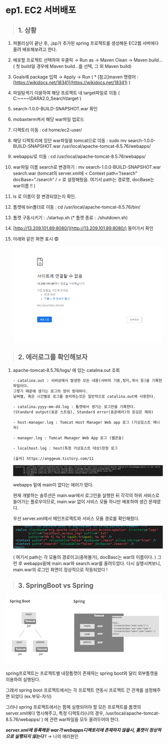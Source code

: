 ep1. EC2 서버배포
=

>## 1. 상황
1. 퍼블리싱이 끝난 후, .jsp가 추가된 spring 프로젝트를 생성해둔 EC2웹 서버에다 올려 배포해보려고 한다.
2. 배포할 프로젝트 선택하여 우클릭 → Run as → Maven Clean → Maven build... ( 첫 build일 경우에 Maven build...를 선택, 그 외 Maven build)
3. Goals에 package 입력 → Apply → Run
( * [참고]maven 명령어 : [https://wikidocs.net/18341](https://wikidocs.net/18341) )
4. 파일탐색기 이용하여 해당 프로젝트 내 target파일로 이동 ( C:\~~~~\DARA2.0_Search\target )
5. search-1.0.0-BUILD-SNAPSHOT.war 확인
6. mobaxterm켜서 해당 war파일 업로드
7. 디렉토리 이동 : cd home/ec2-user/
8. 해당 디렉토리에 있던 war파일을 tomcat으로 이동 : sudo mv search-1.0.0-BUILD-SNAPSHOT.war /usr/local/apache-tomcat-8.5.76/webapps/
9. webapps/로 이동 : cd /usr/local/apache-tomcat-8.5.76/webapps/
10. war파일 이름 search로 변경하기 : mv search-1.0.0-BUILD-SNAPSHOT.war search.war
(tomcat의 server.xml에 < Context path=”/search” docBase=”./search” / > 로 설정해뒀음. 여기서 path는 경로명, docBase는 war이름 !! )
11. ls 로 이름이 잘 변경되었는지 확인.
12. 톰캣에 bin폴더로 이동 : cd /usr/local/apache-tomcat-8.5.76/bin/
13. 톰캣 구동시키기 : ./startup.sh (* 톰캣 종료 : ./shutdown.sh)
14. [http://13.209.101.89:8080/](http://13.209.101.89:8080/) 들어가서 확인
15. 아래와 같은 화면 표시 😨

    <img src="./image/1_1.png">

>## 2. 에러로그를 확인해보자
1. apache-tomcat-8.5.76/logs/ 에 있는 catalina.out 조회
    ```
    - catalina.out : 서버상에서 발생한 모든 내용(서버의 기동,정지,개시 등)을 기록한 파일이다.
    그렇기 때문에 생기는 로그의 양이 방대하다. 
    날짜별, 혹은 시간별로 로그를 분리하는것은 일반적으로 catalina.out에 사용한다.

    - catalina.yyyy-mm-dd.log : 톰캣에서 생기는 로그만을 기록한다.
    (Standard output(표준 스트림), Standard error(표준에러)의 로깅은 제외)

    - host-manager.log : Tomcat Host Manager Web app 로그 (가상호스트 매니저)

    - manager.log : Tomcat Manager Web App 로그 (웹콘솔)

    - localhost.log : host(특정 가상호스트 대상)한정 로그

    [출처] https://anggeum.tistory.com/11
    ```
   
    <img src="./image/1_2.png">
    
    webapps 밑에 main이 없다는 에러가 떴다.

    현재 개발하는 솔루션은 main.war에서 로그인을 실행한 뒤 각각의 하위 서비스로 들어가는 플로우이므로, main.war 없이 서비스 모듈 하나만 배포하여 생긴 문제였다.

    우선 server.xml에서 메인프로젝트와 서비스 모듈 경로를 확인해줬다.
    
    <img src="./image/1_3.png">
    
    ( 여기서 path는 각 모듈의 경로이고(중복불가), docBasc는 war의 이름이다. )
    그런 후 webapps밑에 main.war와 search.war를 올려두었다.
    다시 실행시켜보니, main.war의 로그인 화면이 정상적으로 작동되었다 !

>## 3. SpringBoot vs Spring
<img src="./image/1_5.png">

spring프로젝트는 프로젝트별 내장톰캣이 존재하는 spring boot와 달리 외부톰캣을 이용하여 실행된다.

그래서 spring boot 프로젝트에서는 각 프로젝트 연동시 프로젝트 간 관계를 설정해주면 되었다 (ex.부모-자식)  

그러나 spring 프로젝트에서는 함께 실행되어야 할 모든 프로젝트를 톰캣의 server.xml에다 명시해주고, 특정 디렉토리(나의 경우, /usr/local/apache-tomcat-8.5.76/webapps/ ) 에 관련 war파일을 모두 올려두어야 한다.

***server.xml에 등록해둔 war가 webapps디렉토리에 존재하지 않을시, 톰캣이 정상적으로 실행되지 않는다 !***  → 나의 에러원인
